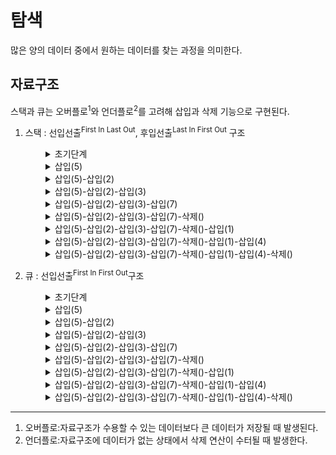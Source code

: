 # 탐색
많은 양의 데이터 중에서 원하는 데이터를 찾는 과정을 의미한다.

## 자료구조
스택과 큐는 오버플로<sup>1</sup>와 언더플로<sup>2</sup>를 고려해 삽입과 삭제 기능으로 구현된다. 
1. 스택 : 선입선출<sup>First In Last Out</sup>, 후입선출<sup>Last In First Out</sup> 구조

<div style="margin-left:4em;">
<details>
<summary>초기단계</summary>
<div style="width:fit-content;height:2em;display:grid;grid-template-columns:repeat(6,3em);grid-gap:1em;text-align:center;background-color:white;margin:1em 1em 1em 2em;">
    <div></div>
    <div></div>
    <div></div>
    <div></div>
    <div></div>
    <div></div>
</div></details>
<details>
<summary>삽입(5)</summary>
<div style="width:fit-content;display:grid;grid-template-columns:repeat(6,3em);grid-gap:1em;text-align:center;background-color:white;margin:1em 1em 1em 2em;">
    <div style="background-color:lightblue;color:black;margin:0.2em;">5</div>
    <div></div>
    <div></div>
    <div></div>
    <div></div>
    <div></div>
</div></details>
<details>
<summary>삽입(5)-삽입(2)</summary>
<div style="width:fit-content;display:grid;grid-template-columns:repeat(6,3em);grid-gap:0.3em;text-align:center;background-color:white;margin:1em 1em 1em 2em;">
    <div style="background-color:lightblue;color:black;margin:0.2em;">5</div>
    <div style="background-color:lightblue;color:black;margin:0.2em;">2</div>
    <div></div>
    <div></div>
    <div></div>
    <div></div>
</div></details>
<details>
<summary>삽입(5)-삽입(2)-삽입(3)</summary>
<div style="width:fit-content;display:grid;grid-template-columns:repeat(6,3em);grid-gap:0.3em;text-align:center;background-color:white;margin:1em 1em 1em 2em;">
    <div style="background-color:lightblue;color:black;margin:0.2em;">5</div>
    <div style="background-color:lightblue;color:black;margin:0.2em;">2</div>
    <div style="background-color:lightblue;color:black;margin:0.2em;">3</div>
    <div></div>
    <div></div>
    <div></div>
</div></details>
<details>
<summary>삽입(5)-삽입(2)-삽입(3)-삽입(7)</summary>
<div style="width:fit-content;display:grid;grid-template-columns:repeat(6,3em);grid-gap:0.3em;text-align:center;background-color:white;margin:1em 1em 1em 2em;">
    <div style="background-color:lightblue;color:black;margin:0.2em;">5</div>
    <div style="background-color:lightblue;color:black;margin:0.2em;">2</div>
    <div style="background-color:lightblue;color:black;margin:0.2em;">3</div>
    <div style="background-color:lightblue;color:black;margin:0.2em;">7</div>
    <div></div>
    <div></div>
</div></details>
<details>
<summary>삽입(5)-삽입(2)-삽입(3)-삽입(7)-삭제()</summary>
<div style="width:fit-content;display:grid;grid-template-columns:repeat(6,3em);grid-gap:0.3em;text-align:center;background-color:white;margin:1em 1em 1em 2em;">
    <div style="background-color:lightblue;color:black;margin:0.2em;">5</div>
    <div style="background-color:lightblue;color:black;margin:0.2em;">2</div>
    <div style="background-color:lightblue;color:black;margin:0.2em;">3</div>
    <div></div>
    <div></div>
    <div></div>
</div></details>
<details>
<summary>삽입(5)-삽입(2)-삽입(3)-삽입(7)-삭제()-삽입(1)</summary>
<div style="width:fit-content;display:grid;grid-template-columns:repeat(6,3em);grid-gap:0.3em;text-align:center;background-color:white;margin:1em 1em 1em 2em;">
    <div style="background-color:lightblue;color:black;margin:0.2em;">5</div>
    <div style="background-color:lightblue;color:black;margin:0.2em;">2</div>
    <div style="background-color:lightblue;color:black;margin:0.2em;">3</div>
    <div style="background-color:lightblue;color:black;margin:0.2em;">1</div>
    <div></div>
    <div></div>
</div></details>
<details>
<summary>삽입(5)-삽입(2)-삽입(3)-삽입(7)-삭제()-삽입(1)-삽입(4)</summary>
<div style="width:fit-content;display:grid;grid-template-columns:repeat(6,3em);grid-gap:0.3em;text-align:center;background-color:white;margin:1em 1em 1em 2em;">
    <div style="background-color:lightblue;color:black;margin:0.2em;">5</div>
    <div style="background-color:lightblue;color:black;margin:0.2em;">2</div>
    <div style="background-color:lightblue;color:black;margin:0.2em;">3</div>
    <div style="background-color:lightblue;color:black;margin:0.2em;">1</div>
    <div style="background-color:lightblue;color:black;margin:0.2em;">4</div>
    <div></div>
</div></details>
<details>
<summary>삽입(5)-삽입(2)-삽입(3)-삽입(7)-삭제()-삽입(1)-삽입(4)-삭제()</summary>
<div style="width:fit-content;display:grid;grid-template-columns:repeat(6,3em);grid-gap:0.3em;text-align:center;background-color:white;margin:1em 1em 1em 2em;">
    <div style="background-color:lightblue;color:black;margin:0.2em;">5</div>
    <div style="background-color:lightblue;color:black;margin:0.2em;">2</div>
    <div style="background-color:lightblue;color:black;margin:0.2em;">3</div>
    <div style="background-color:lightblue;color:black;margin:0.2em;">1</div>
    <div></div>
    <div></div>
</div></details>
</div>

2. 큐 : 선입선출<sup>First In First Out</sup>구조
<div style="margin-left:4em;">
<details>
<summary>초기단계</summary>
<div style="width:fit-content;height:2em;display:grid;grid-template-columns:repeat(6,3em);grid-gap:1em;text-align:center;background-color:white;margin:1em 1em 1em 2em;">
    <div></div>
    <div></div>
    <div></div>
    <div></div>
    <div></div>
    <div></div>
</div></details>
<details>
<summary>삽입(5)</summary>
<div style="width:fit-content;display:grid;grid-template-columns:repeat(6,3em);grid-gap:1em;text-align:center;background-color:white;margin:1em 1em 1em 2em;">
    <div style="background-color:lightblue;color:black;margin:0.2em;">5</div>
    <div></div>
    <div></div>
    <div></div>
    <div></div>
    <div></div>
</div></details>
<details>
<summary>삽입(5)-삽입(2)</summary>
<div style="width:fit-content;display:grid;grid-template-columns:repeat(6,3em);grid-gap:0.3em;text-align:center;background-color:white;margin:1em 1em 1em 2em;">
    <div style="background-color:lightblue;color:black;margin:0.2em;">2</div>
    <div style="background-color:lightblue;color:black;margin:0.2em;">5</div>
    <div></div>
    <div></div>
    <div></div>
    <div></div>
</div></details>
<details>
<summary>삽입(5)-삽입(2)-삽입(3)</summary>
<div style="width:fit-content;display:grid;grid-template-columns:repeat(6,3em);grid-gap:0.3em;text-align:center;background-color:white;margin:1em 1em 1em 2em;">
    <div style="background-color:lightblue;color:black;margin:0.2em;">3</div>
    <div style="background-color:lightblue;color:black;margin:0.2em;">2</div>
    <div style="background-color:lightblue;color:black;margin:0.2em;">5</div>
    <div></div>
    <div></div>
    <div></div>
</div></details>
<details>
<summary>삽입(5)-삽입(2)-삽입(3)-삽입(7)</summary>
<div style="width:fit-content;display:grid;grid-template-columns:repeat(6,3em);grid-gap:0.3em;text-align:center;background-color:white;margin:1em 1em 1em 2em;">
    <div style="background-color:lightblue;color:black;margin:0.2em;">7</div>
    <div style="background-color:lightblue;color:black;margin:0.2em;">3</div>
    <div style="background-color:lightblue;color:black;margin:0.2em;">2</div>
    <div style="background-color:lightblue;color:black;margin:0.2em;">5</div>
    <div></div>
    <div></div>
</div></details>
<details>
<summary>삽입(5)-삽입(2)-삽입(3)-삽입(7)-삭제()</summary>
<div style="width:fit-content;display:grid;grid-template-columns:repeat(6,3em);grid-gap:0.3em;text-align:center;background-color:white;margin:1em 1em 1em 2em;">
    <div style="background-color:lightblue;color:black;margin:0.2em;">7</div>
    <div style="background-color:lightblue;color:black;margin:0.2em;">3</div>
    <div style="background-color:lightblue;color:black;margin:0.2em;">2</div>
    <div></div>
    <div></div>
    <div></div>
</div></details>
<details>
<summary>삽입(5)-삽입(2)-삽입(3)-삽입(7)-삭제()-삽입(1)</summary>
<div style="width:fit-content;display:grid;grid-template-columns:repeat(6,3em);grid-gap:0.3em;text-align:center;background-color:white;margin:1em 1em 1em 2em;">
    <div style="background-color:lightblue;color:black;margin:0.2em;">1</div>
    <div style="background-color:lightblue;color:black;margin:0.2em;">7</div>
    <div style="background-color:lightblue;color:black;margin:0.2em;">3</div>
    <div style="background-color:lightblue;color:black;margin:0.2em;">2</div>
    <div></div>
    <div></div>
</div></details>
<details>
<summary>삽입(5)-삽입(2)-삽입(3)-삽입(7)-삭제()-삽입(1)-삽입(4)</summary>
<div style="width:fit-content;display:grid;grid-template-columns:repeat(6,3em);grid-gap:0.3em;text-align:center;background-color:white;margin:1em 1em 1em 2em;">
    <div style="background-color:lightblue;color:black;margin:0.2em;">4</div>
    <div style="background-color:lightblue;color:black;margin:0.2em;">1</div>
    <div style="background-color:lightblue;color:black;margin:0.2em;">7</div>
    <div style="background-color:lightblue;color:black;margin:0.2em;">3</div>
    <div style="background-color:lightblue;color:black;margin:0.2em;">2</div>
    <div></div>
</div></details>
<details>
<summary>삽입(5)-삽입(2)-삽입(3)-삽입(7)-삭제()-삽입(1)-삽입(4)-삭제()</summary>
<div style="width:fit-content;display:grid;grid-template-columns:repeat(6,3em);grid-gap:0.3em;text-align:center;background-color:white;margin:1em 1em 1em 2em;">
    <div style="background-color:lightblue;color:black;margin:0.2em;">4</div>
    <div style="background-color:lightblue;color:black;margin:0.2em;">1</div>
    <div style="background-color:lightblue;color:black;margin:0.2em;">7</div>
    <div style="background-color:lightblue;color:black;margin:0.2em;">3</div>
    <div></div>
    <div></div>
</div></details>
</div>
<hr>

1. 오버플로:자료구조가 수용할 수 있는 데이터보다 큰 데이터가 저장될 때 발생된다.
2. 언더플로:자료구조에 데이터가 없는 상태에서 삭제 연산이 수터될 때 발생한다.